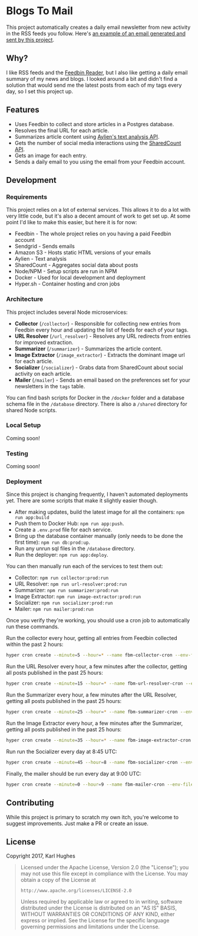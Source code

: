 # Blogs To Mail

This project automatically creates a daily email newsletter from new activity in the RSS feeds you follow. Here's [an example of an email generated and sent by this project](https://www.blogstomail.com/emails/rJZJvn97db.html).

## Why?

I like RSS feeds and the [Feedbin Reader](https://feedbin.com/), but I also like getting a daily email summary of my news and blogs. I looked around a bit and didn't find a solution that would send me the latest posts from each of my tags every day, so I set this project up.

## Features

- Uses Feedbin to collect and store articles in a Postgres database.
- Resolves the final URL for each article.
- Summarizes article content using [Aylien's text analysis API](https://developer.aylien.com/).
- Gets the number of social media interactions using the [SharedCount API](https://www.sharedcount.com/).
- Gets an image for each entry.
- Sends a daily email to you using the email from your Feedbin account.

## Development

### Requirements

This project relies on a lot of external services. This allows it to do a lot with very little code, but it's also a decent amount of work to get set up. At some point I'd like to make this easier, but here it is for now:

- Feedbin - The whole project relies on you having a paid Feedbin account
- Sendgrid - Sends emails
- Amazon S3 - Hosts static HTML versions of your emails
- Aylien - Text analysis
- SharedCount - Aggregates social data about posts
- Node/NPM - Setup scripts are run in NPM
- Docker - Used for local development and deployment
- Hyper.sh - Container hosting and cron jobs

### Architecture

This project includes several Node microservices:

- **Collector** (`/collector`) - Responsible for collecting new entries from Feedbin every hour and updating the list of feeds for each of your tags.
- **URL Resolver** (`/url_resolver`) - Resolves any URL redirects from entries for improved extraction.
- **Summarizer** (`/summarizer`) - Summarizes the article content.
- **Image Extractor** (`/image_extractor`) - Extracts the dominant image url for each article.
- **Socializer** (`/socializer`) - Grabs data from SharedCount about social activity on each article.
- **Mailer** (`/mailer`) - Sends an email based on the preferences set for your newsletters in the `tags` table.

You can find bash scripts for Docker in the `/docker` folder and a database schema file in the `/database` directory. There is also a `/shared` directory for shared Node scripts.

### Local Setup

Coming soon!

### Testing

Coming soon!

### Deployment

Since this project is changing frequently, I haven't automated deployments yet. There are some scripts that make it slightly easier though.

- After making updates, build the latest image for all the containers: `npm run app:build`
- Push them to Docker Hub: `npm run app:push`.
- Create a `.env.prod` file for each service.
- Bring up the database container manually (only needs to be done the first time): `npm run db:prod:up`.
- Run any unrun sql files in the `/database` directory.
- Run the deployer: `npm run app:deploy`.

You can then manually run each of the services to test them out:

- Collector: `npm run collector:prod:run`
- URL Resolver: `npm run url-resolver:prod:run`
- Summarizer: `npm run summarizer:prod:run`
- Image Extractor: `npm run image-extractor:prod:run`
- Socializer: `npm run socializer:prod:run`
- Mailer: `npm run mailer:prod:run`

Once you verify they're working, you should use a cron job to automatically run these commands.

Run the collector every hour, getting all entries from Feedbin collected within the past 2 hours:

```bash
hyper cron create --minute=5 --hour=* --name fbm-collector-cron --env-file $(pwd)/collector/.env.prod --link fbm-postgres-1:postgres karllhughes/fbm-collector
```

Run the URL Resolver every hour, a few minutes after the collector, getting all posts published in the past 25 hours:

```bash
hyper cron create --minute=15 --hour=* --name fbm-url-resolver-cron --env-file $(pwd)/url_resolver/.env.prod --link fbm-postgres-1:postgres karllhughes/fbm-url-resolver
```

Run the Summarizer every hour, a few minutes after the URL Resolver, getting all posts published in the past 25 hours:

```bash
hyper cron create --minute=25 --hour=* --name fbm-summarizer-cron --env-file $(pwd)/summarizer/.env.prod --link fbm-postgres-1:postgres karllhughes/fbm-summarizer
```

Run the Image Extractor every hour, a few minutes after the Summarizer, getting all posts published in the past 25 hours:

```bash
hyper cron create --minute=35 --hour=* --name fbm-image-extractor-cron --env-file $(pwd)/image_extractor/.env.prod --link fbm-postgres-1:postgres karllhughes/fbm-image-extractor
```

Run run the Socializer every day at 8:45 UTC:

```bash
hyper cron create --minute=45 --hour=8 --name fbm-socializer-cron --env-file $(pwd)/socializer/.env.prod --link fbm-postgres-1:postgres karllhughes/fbm-socializer
```

Finally, the mailer should be run every day at 9:00 UTC:

```bash
hyper cron create --minute=0 --hour=9 --name fbm-mailer-cron --env-file $(pwd)/mailer/.env.prod --link fbm-postgres-1:postgres karllhughes/fbm-mailer
```

## Contributing

While this project is primary to scratch my own itch, you're welcome to suggest improvements. Just make a PR or create an issue.

## License

Copyright 2017, Karl Hughes

>   Licensed under the Apache License, Version 2.0 (the "License");
>   you may not use this file except in compliance with the License.
>   You may obtain a copy of the License at
>
>     http://www.apache.org/licenses/LICENSE-2.0
>
>   Unless required by applicable law or agreed to in writing, software
>   distributed under the License is distributed on an "AS IS" BASIS,
>   WITHOUT WARRANTIES OR CONDITIONS OF ANY KIND, either express or implied.
>   See the License for the specific language governing permissions and
>   limitations under the License.
